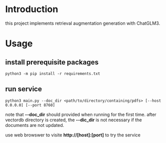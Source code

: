 # Introduction

this project implements retrieval augmentation generation with ChatGLM3.

# Usage

## install prerequisite packages

```shell
python3 -m pip install -r requirements.txt
```

## run service

```shell
python3 main.py --doc_dir <path/to/directory/containing/pdfs> [--host 0.0.0.0] [--port 8760]
```

note that **--doc_dir** should provided when running for the first time.
after vectordb directory is created, the **--dic_dir** is not necessary if the documents are not updated.

use web browswer to visite **http://[host]:[port]** to try the service

